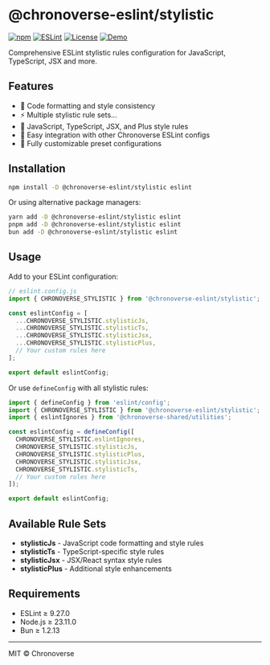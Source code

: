 # @chronoverse-eslint/stylistic

[![npm](https://img.shields.io/npm/v/@chronoverse-eslint/stylistic.svg)](https://www.npmjs.com/package/@chronoverse-eslint/stylistic)
[![ESLint](https://img.shields.io/badge/ESLint-v9.26.0-4B32C3.svg)](https://eslint.org)
[![License](https://img.shields.io/badge/license-MIT-4B32C3.svg)](LICENSE)
[![Demo](https://img.shields.io/badge/🛠️-Config%20Inspector-4B32C3)](https://gratisvictory.github.io/chronoverse-eslint)

Comprehensive ESLint stylistic rules configuration for JavaScript, TypeScript, JSX and more.

## Features

- 🎨 Code formatting and style consistency
- ⚡ Multiple stylistic rule sets...
- 📏 JavaScript, TypeScript, JSX, and Plus style rules
- 🧩 Easy integration with other Chronoverse ESLint configs
- 🔧 Fully customizable preset configurations

## Installation

```bash
npm install -D @chronoverse-eslint/stylistic eslint
```

Or using alternative package managers:

```bash
yarn add -D @chronoverse-eslint/stylistic eslint
pnpm add -D @chronoverse-eslint/stylistic eslint
bun add -D @chronoverse-eslint/stylistic eslint
```

## Usage

Add to your ESLint configuration:

```javascript
// eslint.config.js
import { CHRONOVERSE_STYLISTIC } from '@chronoverse-eslint/stylistic';

const eslintConfig = [
  ...CHRONOVERSE_STYLISTIC.stylisticJs,
  ...CHRONOVERSE_STYLISTIC.stylisticTs,
  ...CHRONOVERSE_STYLISTIC.stylisticJsx,
  ...CHRONOVERSE_STYLISTIC.stylisticPlus,
  // Your custom rules here
];

export default eslintConfig;
```

Or use `defineConfig` with all stylistic rules:

```javascript
import { defineConfig } from 'eslint/config';
import { CHRONOVERSE_STYLISTIC } from '@chronoverse-eslint/stylistic';
import { eslintIgnores } from '@chronoverse-shared/utilities';

const eslintConfig = defineConfig([
  CHRONOVERSE_STYLISTIC.eslintIgnores,
  CHRONOVERSE_STYLISTIC.stylisticJs,
  CHRONOVERSE_STYLISTIC.stylisticPlus,
  CHRONOVERSE_STYLISTIC.stylisticJsx,
  CHRONOVERSE_STYLISTIC.stylisticTs,
  // Your custom rules here
]);

export default eslintConfig;
```

## Available Rule Sets

- **stylisticJs** - JavaScript code formatting and style rules
- **stylisticTs** - TypeScript-specific style rules
- **stylisticJsx** - JSX/React syntax style rules
- **stylisticPlus** - Additional style enhancements

## Requirements

- ESLint ≥ 9.27.0
- Node.js ≥ 23.11.0
- Bun ≥ 1.2.13

---

MIT © Chronoverse
